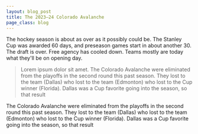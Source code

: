 ```yaml
---
layout: blog_post
title: The 2023–24 Colorado Avalanche
page_class: blog
---
```


The hockey season is about as over as it possibly could be. The Stanley Cup was awarded 60 days, and preseason games start in about another 30. The draft is over. Free agency has cooled down. Teams mostly are today what they'll be on opening day.

> Lorem ipsum dolor sit amet. The Colorado Avalanche were eliminated from the playoffs in the second round this past season. They lost to the team (Dallas) who lost to the team (Edmonton) who lost to the Cup winner (Florida). Dallas was a Cup favorite going into the season, so that result 

The Colorado Avalanche were eliminated from the playoffs in the second round this past season. They lost to the team (Dallas) who lost to the team (Edmonton) who lost to the Cup winner (Florida). Dallas was a Cup favorite going into the season, so that result 